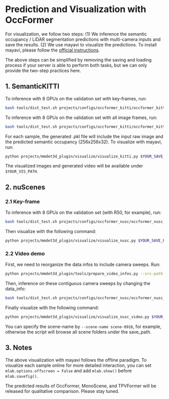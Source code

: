 # Prediction and Visualization with OccFormer

For visualization, we follow two steps: (1) We inference the semantic occupancy / LiDAR segmentation predictions with multi-camera inputs and save the results. (2) We use mayavi to visualize the predictions. To install mayavi, please follow the [official instructions](http://docs.enthought.com/mayavi/mayavi/).

The above steps can be simplified by removing the saving and loading process if your server is able to perform both tasks, but we can only provide the two-step practices here.

## 1. SemanticKITTI

To inference with 8 GPUs on the validation set with key-frames, run:
```bash
bash tools/dist_test.sh projects/configs/occformer_kitti/occformer_kitti.py $YOUR_CKPT 8 --pred-save $YOUR_SAVE_PATH
```

To inference with 8 GPUs on the validation set with all image frames, run:
```bash
bash tools/dist_test.sh projects/configs/occformer_kitti/occformer_kitti_video_demo.py $YOUR_CKPT 8 --pred-save $YOUR_SAVE_PATH
```

For each sample, the generated .pkl file will include the input raw image and the predicted semantic occupancy (256x256x32). To visualize with mayavi, run:
```bash
python projects/mmdet3d_plugin/visualize/visualize_kitti.py $YOUR_SAVE_PATH/sequences/08/predictions/ $YOUR_VIS_PATH
```
The visualized images and generated video will be available under `$YOUR_VIS_PATH`.

## 2. nuScenes

### 2.1 Key-frame

To inference with 8 GPUs on the validation set (with R50, for example), run:
```bash
bash tools/dist_test.sh projects/configs/occformer_nusc/occformer_nusc_r50_256x704.py $YOUR_CKPT 8 --pred-save $YOUR_SAVE_PATH
```

Then visualize with the following command:
```bash
python projects/mmdet3d_plugin/visualize/visualize_nusc.py $YOUR_SAVE_PATH $YOUR_VISUALIZE_SAVE_PATH
```

### 2.2 Video demo

First, we need to reorganize the data infos to include camera sweeps. Run:
```bash
python projects/mmdet3d_plugin/tools/prepare_video_infos.py --src-path data/nuscenes_infos_temporal_val.pkl --dst-path data/nuscenes_infos_temporal_val_visualize.pkl --data-path data/nuscenes
```

Then, inference on these contiguous camera sweeps by changing the data_info:
```bash
bash tools/dist_test.sh projects/configs/occformer_nusc/occformer_nusc_r50_256x704.py $YOUR_CKPT 8 --pred-save $YOUR_SAVE_PATH --cfg-options data.test.ann_file=data/nuscenes_infos_temporal_val_visualize.pkl
```

Finally visualize with the following command:
```bash
python projects/mmdet3d_plugin/visualize/visualize_nusc_video.py $YOUR_SAVE_PATH $YOUR_VISUALIZE_SAVE_PATH
```
You can specify the scene-name by `--scene-name scene-0916`, for example, otherwise the script will browse all scene folders under the save_path.

## 3. Notes

The above visualization with mayavi follows the offline paradigm. To visualize each sample online for more detailed interaction, you can set `mlab.options.offscreen = False` and add `mlab.show()` before `mlab.savefig()`.

The predicted results of OccFormer, MonoScene, and TPVFormer will be released for qualitative comparison. Please stay tuned.